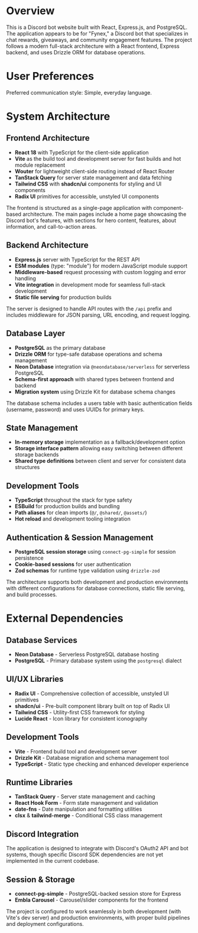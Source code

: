 # Overview

This is a Discord bot website built with React, Express.js, and PostgreSQL. The application appears to be for "Fynex," a Discord bot that specializes in chat rewards, giveaways, and community engagement features. The project follows a modern full-stack architecture with a React frontend, Express backend, and uses Drizzle ORM for database operations.

# User Preferences

Preferred communication style: Simple, everyday language.

# System Architecture

## Frontend Architecture
- **React 18** with TypeScript for the client-side application
- **Vite** as the build tool and development server for fast builds and hot module replacement
- **Wouter** for lightweight client-side routing instead of React Router
- **TanStack Query** for server state management and data fetching
- **Tailwind CSS** with **shadcn/ui** components for styling and UI components
- **Radix UI** primitives for accessible, unstyled UI components

The frontend is structured as a single-page application with component-based architecture. The main pages include a home page showcasing the Discord bot's features, with sections for hero content, features, about information, and call-to-action areas.

## Backend Architecture
- **Express.js** server with TypeScript for the REST API
- **ESM modules** (type: "module") for modern JavaScript module support
- **Middleware-based** request processing with custom logging and error handling
- **Vite integration** in development mode for seamless full-stack development
- **Static file serving** for production builds

The server is designed to handle API routes with the `/api` prefix and includes middleware for JSON parsing, URL encoding, and request logging.

## Database Layer
- **PostgreSQL** as the primary database
- **Drizzle ORM** for type-safe database operations and schema management
- **Neon Database** integration via `@neondatabase/serverless` for serverless PostgreSQL
- **Schema-first approach** with shared types between frontend and backend
- **Migration system** using Drizzle Kit for database schema changes

The database schema includes a users table with basic authentication fields (username, password) and uses UUIDs for primary keys.

## State Management
- **In-memory storage** implementation as a fallback/development option
- **Storage interface pattern** allowing easy switching between different storage backends
- **Shared type definitions** between client and server for consistent data structures

## Development Tools
- **TypeScript** throughout the stack for type safety
- **ESBuild** for production builds and bundling
- **Path aliases** for clean imports (`@/`, `@shared/`, `@assets/`)
- **Hot reload** and development tooling integration

## Authentication & Session Management
- **PostgreSQL session storage** using `connect-pg-simple` for session persistence
- **Cookie-based sessions** for user authentication
- **Zod schemas** for runtime type validation using `drizzle-zod`

The architecture supports both development and production environments with different configurations for database connections, static file serving, and build processes.

# External Dependencies

## Database Services
- **Neon Database** - Serverless PostgreSQL database hosting
- **PostgreSQL** - Primary database system using the `postgresql` dialect

## UI/UX Libraries
- **Radix UI** - Comprehensive collection of accessible, unstyled UI primitives
- **shadcn/ui** - Pre-built component library built on top of Radix UI
- **Tailwind CSS** - Utility-first CSS framework for styling
- **Lucide React** - Icon library for consistent iconography

## Development Tools
- **Vite** - Frontend build tool and development server
- **Drizzle Kit** - Database migration and schema management tool
- **TypeScript** - Static type checking and enhanced developer experience

## Runtime Libraries
- **TanStack Query** - Server state management and caching
- **React Hook Form** - Form state management and validation
- **date-fns** - Date manipulation and formatting utilities
- **clsx** & **tailwind-merge** - Conditional CSS class management

## Discord Integration
The application is designed to integrate with Discord's OAuth2 API and bot systems, though specific Discord SDK dependencies are not yet implemented in the current codebase.

## Session & Storage
- **connect-pg-simple** - PostgreSQL-backed session store for Express
- **Embla Carousel** - Carousel/slider components for the frontend

The project is configured to work seamlessly in both development (with Vite's dev server) and production environments, with proper build pipelines and deployment configurations.
